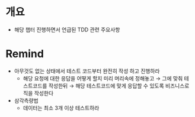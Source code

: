 # 개요

- 해당 챕터 진행하면서 언급된 TDD 관련 주요사항

# Remind

- 아무것도 없는 상태에서 테스트 코드부터 완전히 작성 하고 진행하라
  - 해당 요청에 대한 응답을 어떻게 할지 미리 머리속에 정해놓고 → 그에 맞춰 테스트코드를 작성한뒤 → 해당 테스트코드에 맞게 응답할 수 있도록 비즈니스로직을 작성한다
- 삼각측량법
    - 데이터는 최소 3개 이상 테스트하라